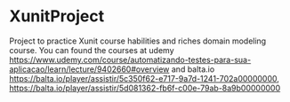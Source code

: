 # XunitProject
Project to practice Xunit course habilities and riches domain modeling course.
You can found the courses at udemy https://www.udemy.com/course/automatizando-testes-para-sua-aplicacao/learn/lecture/9402660#overview
and balta.io https://balta.io/player/assistir/5c350f62-e717-9a7d-1241-702a00000000, https://balta.io/player/assistir/5d081362-fb6f-c00e-79ab-8a9b00000000
